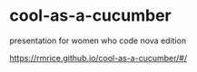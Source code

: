 # cool-as-a-cucumber
presentation for women who code nova edition

https://rmrice.github.io/cool-as-a-cucumber/#/

